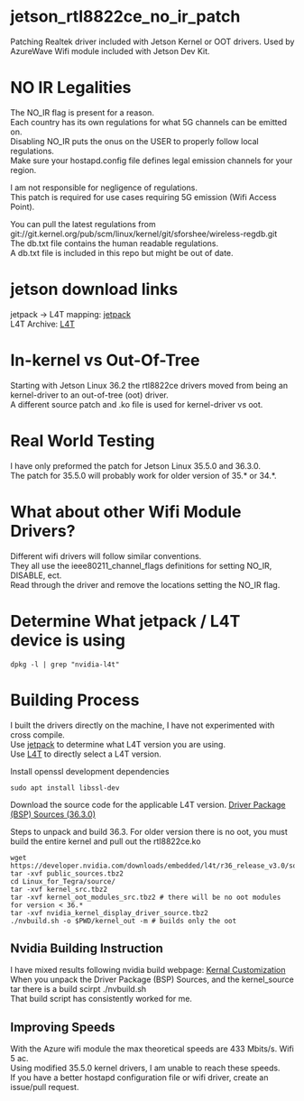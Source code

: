 # jetson_rtl8822ce_no_ir_patch
Patching Realtek driver included with Jetson Kernel or OOT drivers.  Used by AzureWave Wifi module included with Jetson Dev Kit.  

# NO IR Legalities
The NO_IR flag is present for a reason.  
Each country has its own regulations for what 5G channels can be emitted on.  
Disabling NO_IR puts the onus on the USER to properly follow local regulations.  
Make sure your hostapd.config file defines legal emission channels for your region. 

I am not responsible for negligence of regulations.  
This patch is required for use cases requiring 5G emission (Wifi Access Point).    

You can pull the latest regulations from git://git.kernel.org/pub/scm/linux/kernel/git/sforshee/wireless-regdb.git  
The db.txt file contains the human readable regulations.  
A db.txt file is included in this repo but might be out of date.  

# jetson download links
jetpack -> L4T mapping: [jetpack](https://developer.nvidia.com/embedded/jetpack-archive)  
L4T Archive: [L4T](https://developer.nvidia.com/embedded/jetson-linux-archive)  

# In-kernel vs Out-Of-Tree
Starting with Jetson Linux 36.2 the rtl8822ce drivers moved from being an kernel-driver to an out-of-tree (oot) driver.  
A different source patch and .ko file is used for kernel-driver vs oot.  

# Real World Testing
I have only preformed the patch for Jetson Linux 35.5.0 and 36.3.0.  
The patch for 35.5.0 will probably work for older version of 35.* or 34.*.  

# What about other Wifi Module Drivers?
Different wifi drivers will follow similar conventions.  
They all use the ieee80211_channel_flags definitions for setting NO_IR, DISABLE, ect.  
Read through the driver and remove the locations setting the NO_IR flag.  

# Determine What jetpack / L4T device is using

```
dpkg -l | grep "nvidia-l4t"
```

# Building Process
I built the drivers directly on the machine, I have not experimented with cross compile.  
Use [jetpack](https://developer.nvidia.com/embedded/jetpack-archive) to determine what L4T version you are using.  
Use [L4T](https://developer.nvidia.com/embedded/jetson-linux-archive) to directly select a L4T version.  

Install openssl development dependencies  
```
sudo apt install libssl-dev
```

Download the source code for the applicable L4T version.
[Driver Package (BSP) Sources (36.3.0)](https://developer.nvidia.com/downloads/embedded/l4t/r36_release_v3.0/sources/public_sources.tbz2)

Steps to unpack and build 36.3.  For older version there is no oot, you must build the entire kernel and pull out the rtl8822ce.ko
```
wget https://developer.nvidia.com/downloads/embedded/l4t/r36_release_v3.0/sources/public_sources.tbz2
tar -xvf public_sources.tbz2
cd Linux_for_Tegra/source/
tar -xvf kernel_src.tbz2
tar -xvf kernel_oot_modules_src.tbz2 # there will be no oot modules for version < 36.*
tar -xvf nvidia_kernel_display_driver_source.tbz2
./nvbuild.sh -o $PWD/kernel_out -m # builds only the oot
```

## Nvidia Building Instruction
I have mixed results following nvidia build webpage: [Kernal Customization](https://docs.nvidia.com/jetson/archives/r36.3/DeveloperGuide/SD/Kernel/KernelCustomization.html#:~:text=Building%20the%20NVIDIA%20Out-of-Tree%20Modules%201%20Go%20to,update%20the%20initramfs%2C%20run%20the%20following%20commands%3A%20)  
When you unpack the Driver Package (BSP) Sources, and the kernel_source tar there is a build scirpt ./nvbuild.sh  
That build script has consistently worked for me.  

## Improving Speeds
With the Azure wifi module the max theoretical speeds are 433 Mbits/s.  Wifi 5 ac.  
Using modified 35.5.0 kernel drivers, I am unable to reach these speeds.  
If you have a better hostapd configuration file or wifi driver, create an issue/pull request.   